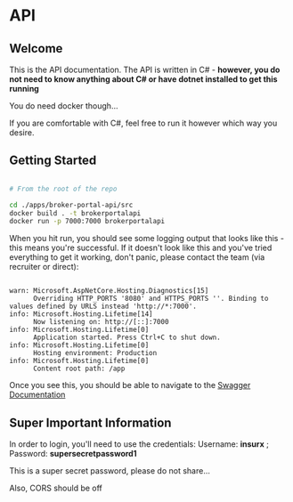 
# API

## Welcome

This is the API documentation. The API is written in C# - **however, you do not need to know anything about C# or have dotnet installed to get this running**

You do need docker though...

If you are comfortable with C#, feel free to run it however which way you desire.

## Getting Started

```bash

# From the root of the repo

cd ./apps/broker-portal-api/src
docker build . -t brokerportalapi
docker run -p 7000:7000 brokerportalapi

```

When you hit run, you should see some logging output that looks like this - this means you're successful. If it doesn't look like this and you've tried everything to get it working, don't panic, please contact the team (via recruiter or direct):

```text

warn: Microsoft.AspNetCore.Hosting.Diagnostics[15]
      Overriding HTTP_PORTS '8080' and HTTPS_PORTS ''. Binding to values defined by URLS instead 'http://*:7000'.
info: Microsoft.Hosting.Lifetime[14]
      Now listening on: http://[::]:7000
info: Microsoft.Hosting.Lifetime[0]
      Application started. Press Ctrl+C to shut down.
info: Microsoft.Hosting.Lifetime[0]
      Hosting environment: Production
info: Microsoft.Hosting.Lifetime[0]
      Content root path: /app

```

Once you see this, you should be able to navigate to the [Swagger Documentation](http://localhost:7000/swagger/index.html)

## Super Important Information

In order to login, you'll need to use the credentials: Username: **insurx** ; Password: **supersecretpassword1**

This is a super secret password, please do not share...

Also, CORS should be off
